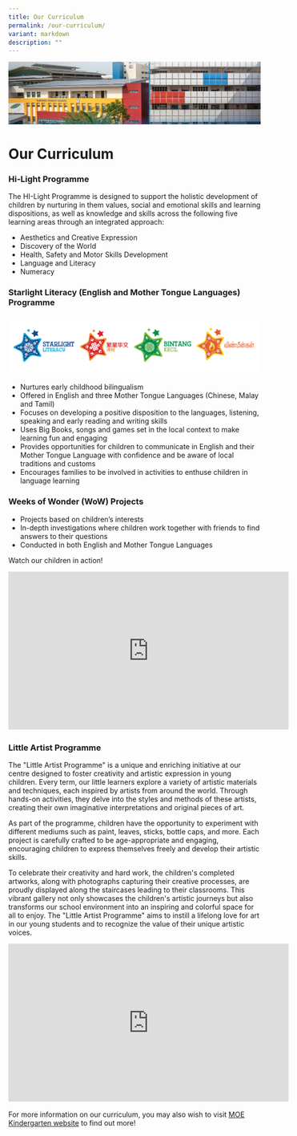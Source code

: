 ```yaml
---
title: Our Curriculum
permalink: /our-curriculum/
variant: markdown
description: ""
---
```

![](/images/mk%20kindergarten.jpg)

Our Curriculum
========================

### Hi-Light Programme
The HI-Light Programme is designed to support the holistic development of children by nurturing in them values, social and emotional skills and learning dispositions, as well as knowledge and skills across the following five learning areas through an integrated approach:
* Aesthetics and Creative Expression
* Discovery of the World
* Health, Safety and Motor Skills Development 
* Language and Literacy
* Numeracy

### Starlight Literacy (English and Mother Tongue Languages) Programme
![](/images/mk_stars_001.png)
* Nurtures early childhood bilingualism 
* Offered in English and three Mother Tongue Languages (Chinese, Malay and Tamil)
* Focuses on developing a positive disposition to the languages, listening, speaking and early reading and writing skills  
* Uses Big Books, songs and games set in the local context to make learning fun and engaging
* Provides opportunities for children to communicate in English and their Mother Tongue Language with confidence and be aware of local traditions and customs
* Encourages families to be involved in activities to enthuse children in language learning 

### Weeks of Wonder (WoW) Projects
* Projects based on children’s interests
* In-depth investigations where children work together with friends to find answers to their questions
* Conducted in both English and Mother Tongue Languages

Watch our children in action!
<iframe allowfullscreen="" allow="accelerometer; autoplay; clipboard-write; encrypted-media; gyroscope; picture-in-picture; web-share" frameborder="0" title="YouTube video player" src="https://www.youtube.com/embed/jQWnLJDw2Jg" height="315" width="560"></iframe>

### Little Artist Programme
The "Little Artist Programme" is a unique and enriching initiative at our centre designed to foster creativity and artistic expression in young children. Every term, our little learners explore a variety of artistic materials and techniques, each inspired by artists from around the world. Through hands-on activities, they delve into the styles and methods of these artists, creating their own imaginative interpretations and original pieces of art.

As part of the programme, children have the opportunity to experiment with different mediums such as paint, leaves, sticks, bottle caps, and more. Each project is carefully crafted to be age-appropriate and engaging, encouraging children to express themselves freely and develop their artistic skills.

To celebrate their creativity and hard work, the children's completed artworks, along with photographs capturing their creative processes, are proudly displayed along the staircases leading to their classrooms. This vibrant gallery not only showcases the children's artistic journeys but also transforms our school environment into an inspiring and colorful space for all to enjoy. The "Little Artist Programme" aims to instill a lifelong love for art in our young students and to recognize the value of their unique artistic voices.

<iframe allowfullscreen="" allow="accelerometer; autoplay; clipboard-write; encrypted-media; gyroscope; picture-in-picture; web-share" frameborder="0" title="YouTube video player" src="https://www.youtube.com/embed/ZksWdVMZeR8" height="315" width="560"></iframe>

For more information on our curriculum, you may also wish to visit [MOE Kindergarten website](https://www.moe.gov.sg/preschool/moe-kindergarten/curriculum-and-learning-environment) to find out more!